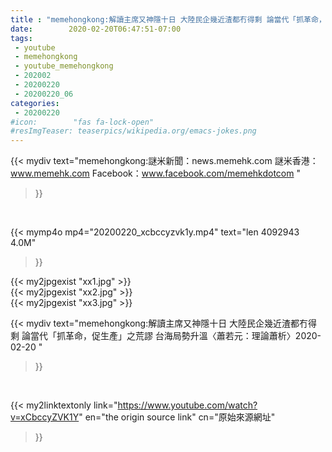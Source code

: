 ```yaml
---
title : "memehongkong:解讀主席又神隱十日 大陸民企幾近渣都冇得剩 論當代「抓革命，促生產」之荒謬 台海局勢升溫〈蕭若元：理論蕭析〉2020-02-20 "
date:        2020-02-20T06:47:51-07:00
tags:
 - youtube
 - memehongkong
 - youtube_memehongkong
 - 202002
 - 20200220
 - 20200220_06
categories:
 - 20200220
#icon:        "fas fa-lock-open"
#resImgTeaser: teaserpics/wikipedia.org/emacs-jokes.png
---
```


{{< mydiv text="memehongkong:謎米新聞：news.memehk.com 謎米香港： www.memehk.com Facebook：www.facebook.com/memehkdotcom "
>}}
<br>


{{< mymp4o mp4="20200220_xcbccyzvk1y.mp4"
text="len 4092943    4.0M"
>}}

{{< my2jpgexist "xx1.jpg" >}}<br>
{{< my2jpgexist "xx2.jpg" >}}<br>
{{< my2jpgexist "xx3.jpg" >}}<br>



{{< mydiv text="memehongkong:解讀主席又神隱十日 大陸民企幾近渣都冇得剩 論當代「抓革命，促生產」之荒謬 台海局勢升溫〈蕭若元：理論蕭析〉2020-02-20 "
>}}
<br>

{{< my2linktextonly link="https://www.youtube.com/watch?v=xCbccyZVK1Y"
en="the origin source link" cn="原始來源網址"
>}}


<br>

